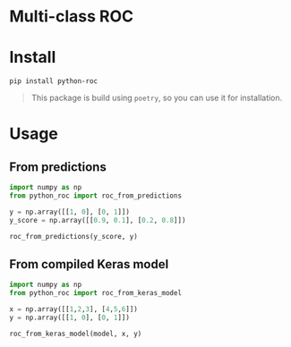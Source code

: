 # Multi-class ROC

# Install

`pip install python-roc`

> This package is build using `poetry`, so you can use it for installation.

# Usage

## From predictions
```python
import numpy as np
from python_roc import roc_from_predictions

y = np.array([[1, 0], [0, 1]])
y_score = np.array([[0.9, 0.1], [0.2, 0.8]])

roc_from_predictions(y_score, y)
```

## From compiled Keras model
```python
import numpy as np
from python_roc import roc_from_keras_model

x = np.array([[1,2,3], [4,5,6]])
y = np.array([[1, 0], [0, 1]])

roc_from_keras_model(model, x, y)
```